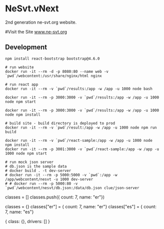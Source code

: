 # NeSvt.vNext
2nd generation ne-svt.org website.

#Visit the Site
www.ne-svt.org

## Development

```shell
npm install react-bootstrap bootstrap@4.6.0

# run website
docker run -it --rm -d -p 8080:80 --name web -v `pwd`/webcontent:/usr/share/nginx/html nginx

# run react app
docker run -it --rm -v `pwd`/results:/app -w /app -u 1000 node bash

docker run -it --rm -p 3000:3000 -v `pwd`/results:/app -w /app -u 1000 node npm start

docker run -it --rm -p 3000:3000 -v `pwd`/results:/app -w /app -u 1000 node npm install

# build site - build directory is deployed to prod
docker run -it --rm -v `pwd`/result:/app -w /app -u 1000 node npm run build

docker run -it --rm -v `pwd`/react-sample:/app -w /app -u 1000 node npm install
docker run -it --rm -p 3001:3000 -v `pwd`/react-sample:/app -w /app -u 1000 node npm start

# run mock json server
# db.json is the sample data
# docker build . -t dev-server
# docker run -it --rm -p 5000:5000 -v `pwd`:/app -w /app/webcontent/nesvt -u 1000 dev-server
# # docker run --rm -p 5000:80 -v `pwd`/webcontent/nesvt/db.json:/data/db.json clue/json-server
```

classes = []
classes.push({ count: 7, name: "er"})

classes = {}
classes["er"] = { count: 7, name: "er"}
classes["es"] = { count: 7, name: "es"}


{ class: {}, drivers: [] }